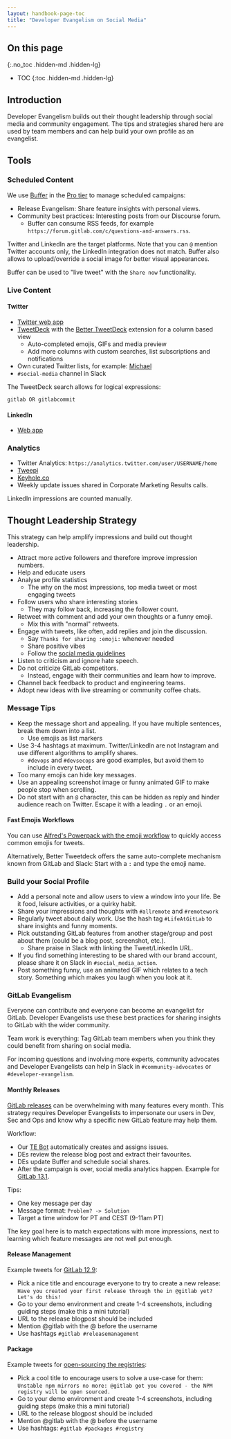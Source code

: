 ```yaml
---
layout: handbook-page-toc
title: "Developer Evangelism on Social Media"
---
```


## On this page
{:.no_toc .hidden-md .hidden-lg}

- TOC
{:toc .hidden-md .hidden-lg}

## Introduction

Developer Evangelism builds out their thought leadership through social media and community engagement. The tips and strategies shared here are used by team members and can help build your own profile as an evangelist.

## Tools

### Scheduled Content

We use [Buffer](https://buffer.com/) in the [Pro tier](https://buffer.com/pricing/publish) to manage scheduled campaigns:

- Release Evangelism: Share feature insights with personal views. 
- Community best practices: Interesting posts from our Discourse forum.
  - Buffer can consume RSS feeds, for example `https://forum.gitlab.com/c/questions-and-answers.rss`.

Twitter and LinkedIn are the target platforms. Note that you can `@` mention Twitter accounts only, the LinkedIn integration does not match. Buffer also allows to upload/override a social image for better visual appearances.

Buffer can be used to "live tweet" with the `Share now` functionality.

### Live Content

#### Twitter

- [Twitter web app](https://twitter.com/home)
- [TweetDeck](https://tweetdeck.twitter.com/) with the [Better TweetDeck](https://better.tw/) extension for a column based view
  - Auto-completed emojis, GIFs and media preview
  - Add more columns with custom searches, list subscriptions and notifications
- Own curated Twitter lists, for example: [Michael](https://twitter.com/dnsmichi/lists)  
- `#social-media` channel in Slack  

The TweetDeck search allows for logical expressions:

```
gitlab OR gitlabcommit
```

#### LinkedIn

- [Web app](https://www.linkedin.com/)

### Analytics

- Twitter Analytics: `https://analytics.twitter.com/user/USERNAME/home`
- [Tweepi](https://tweepi.com/app/#!/dashboard)
- [Keyhole.co](https://keyhole.co/)
- Weekly update issues shared in Corporate Marketing Results calls.

LinkedIn impressions are counted manually.


## Thought Leadership Strategy

This strategy can help amplify impressions and build out thought leadership.

- Attract more active followers and therefore improve impression numbers.
- Help and educate users
- Analyse profile statistics
  - The why on the most impressions, top media tweet or most engaging tweets
- Follow users who share interesting stories
  - They may follow back, increasing the follower count.
- Retweet with comment and add your own thoughts or a funny emoji.
  - Mix this with "normal" retweets.
- Engage with tweets, like often, add replies and join the discussion.
  - Say `Thanks for sharing :emoji:` whenever needed
  - Share positive vibes
  - Follow the [social media guidelines](/handbook/marketing/social-media-guidelines/)
- Listen to criticism and ignore hate speech. 
- Do not criticize GitLab competitors. 
  - Instead, engage with their communities and learn how to improve.  
- Channel back feedback to product and engineering teams.
- Adopt new ideas with live streaming or community coffee chats. 

### Message Tips

- Keep the message short and appealing. If you have multiple sentences, break them down into a list.
  - Use emojis as list markers
- Use 3-4 hashtags at maximum. Twitter/LinkedIn are not Instagram and use different algorithms to amplify shares.
  - `#devops` and `#devsecops` are good examples, but avoid them to include in every tweet.
- Too many emojis can hide key messages.
- Use an appealing screenshot image or funny animated GIF to make people stop when scrolling. 
- Do not start with an `@` character, this can be hidden as reply and hinder audience reach on Twitter. Escape it with a leading `.` or an emoji.

#### Fast Emojis Workflows

You can use [Alfred's Powerpack with the emoji workflow](https://dev.to/dnsmichi/emojis-everywhere-supercharged-with-alfred-workflows-1o3n) to quickly access common emojis for tweets. 

Alternatively, Better Tweetdeck offers the same auto-complete mechanism known from GitLab and Slack: Start with a `:` and type the emoji name.

### Build your Social Profile

- Add a personal note and allow users to view a window into your life. Be it food, leisure activities, or a quirky habit. 
- Share your impressions and thoughts with `#allremote` and `#remotework`
- Regularly tweet about daily work. Use the hash tag `#LifeAtGitLab` to share insights and funny moments.
- Pick outstanding GitLab features from another stage/group and post about them (could be a blog post, screenshot, etc.). 
  - Share praise in Slack with linking the Tweet/LinkedIn URL.
- If you find something interesting to be shared with our brand account, please share it on Slack in `#social_media_action`. 
- Post something funny, use an animated GIF which relates to a tech story. Something which makes you laugh when you look at it.

### GitLab Evangelism

Everyone can contribute and everyone can become an evangelist for GitLab. Developer Evangelists use these best practices for sharing insights to GitLab with the wider community.

Team work is everything: Tag GitLab team members when you think they could benefit from sharing on social media.

For incoming questions and involving more experts, community advocates and Developer Evangelists can help in Slack in `#community-advocates` or `#developer-evangelism`.

#### Monthly Releases

[GitLab releases](https://about.gitlab.com/releases/) can be overwhelming with many features every month. This strategy requires Developer Evangelists to impersonate our users in Dev, Sec and Ops and know why a specific new GitLab feature may help them.

Workflow:

- Our [TE Bot](/handbook/marketing/community-relations/developer-evangelism/projects/#technical-evangelism-bot) automatically creates and assigns issues.
- DEs review the release blog post and extract their favourites.
- DEs update Buffer and schedule social shares.
- After the campaign is over, social media analytics happen. Example for [GitLab 13.1](https://gitlab.com/gitlab-com/marketing/corporate_marketing/corporate-marketing/-/issues/2938#note_374246517).

Tips:

- One key message per day
- Message format: `Problem? -> Solution`
- Target a time window for PT and CEST (9-11am PT)

The key goal here is to match expectations with more impressions, next to learning which feature messages are not well put enough. 

#### Release Management

Example tweets for [GitLab 12.9](https://about.gitlab.com/releases/2020/03/22/gitlab-12-9-released/):

- Pick a nice title and encourage everyone to try to create a new release: `Have you created your first release through the in @gitlab yet? Let's do this!`
- Go to your demo environment and create 1-4 screenshots, including guiding steps (make this a mini tutorial)
- URL to the release blogpost should be included
- Mention @gitlab with the @ before the username
- Use hashtags `#gitlab #releasemanagement`

#### Package

Example tweets for [open-sourcing the registries](https://about.gitlab.com/blog/2020/03/30/new-features-to-core/):

- Pick a cool title to encourage users to solve a use-case for them: `Unstable npm mirrors no more: @gitlab got you covered - the NPM registry will be open sourced.`
- Go to your demo environment and create 1-4 screenshots, including guiding steps (make this a mini tutorial)
- URL to the release blogpost should be included
- Mention @gitlab with the @ before the username
- Use hashtags: `#gitlab #packages #registry`




